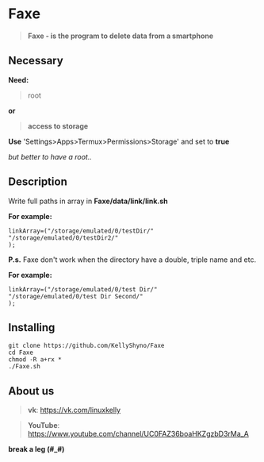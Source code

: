 # Faxe

> **Faxe - is the program to delete data from a smartphone**

## Necessary

**Need:**

> root

**or**

> **access to storage**

**Use** 'Settings>Apps>Termux>Permissions>Storage' and set to **true**

*but better to have a root..*

## Description

Write full paths in array in **Faxe/data/link/link.sh**

**For example:**

```
linkArray=("/storage/emulated/0/testDir/"
"/storage/emulated/0/testDir2/"
);
```

**P.s.** Faxe don't work when the directory have a double, triple name and etc.

**For example:**

```
linkArray=("/storage/emulated/0/test Dir/"
"/storage/emulated/0/test Dir Second/"
);
```

## Installing

```
git clone https://github.com/KellyShyno/Faxe
cd Faxe
chmod -R a+rx *
./Faxe.sh
```

## About us

> **vk**: <https://vk.com/linuxkelly>

> **YouTube**: <https://www.youtube.com/channel/UC0FAZ36boaHKZgzbD3rMa_A>

**break a leg (#_#)**
